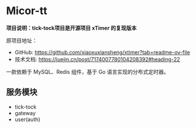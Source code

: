 # Micor-tt

**项目说明：tick-tock项目是开源项目 xTimer 的复现版本**

原项目地址：
- GitHub: https://github.com/xiaoxuxiansheng/xtimer?tab=readme-ov-file
- 技术文档: https://juejin.cn/post/7174007780104208392#heading-22

一款依赖于 MySQL、Redis 组件，基于 Go 语言实现的分布式定时器。

##  服务模块
- tick-tock
- gateway
- user(auth)